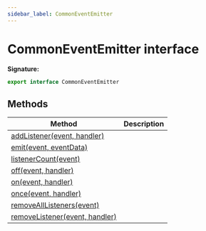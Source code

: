 ```yaml
---
sidebar_label: CommonEventEmitter
---
```

# CommonEventEmitter interface


**Signature:**

```typescript
export interface CommonEventEmitter 
```

## Methods

|  Method | Description |
|  --- | --- |
|  [addListener(event, handler)](./puppeteer.commoneventemitter.addlistener.md) |  |
|  [emit(event, eventData)](./puppeteer.commoneventemitter.emit.md) |  |
|  [listenerCount(event)](./puppeteer.commoneventemitter.listenercount.md) |  |
|  [off(event, handler)](./puppeteer.commoneventemitter.off.md) |  |
|  [on(event, handler)](./puppeteer.commoneventemitter.on.md) |  |
|  [once(event, handler)](./puppeteer.commoneventemitter.once.md) |  |
|  [removeAllListeners(event)](./puppeteer.commoneventemitter.removealllisteners.md) |  |
|  [removeListener(event, handler)](./puppeteer.commoneventemitter.removelistener.md) |  |

